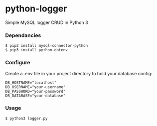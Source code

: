 # python-logger
Simple MySQL logger CRUD  in Python 3

### Dependancies

    $ pip3 install mysql-connector-python
    $ pip3 install python-dotenv

### Configure

Create a .env file in your project directory to hold your database config:

    DB_HOSTNAME="localhost"
    DB_USERNAME="your-username"
    DB_PASSWORD="your-password"
    DB_DATABASE="your-database"
    
### Usage

    $ python3 logger.py
